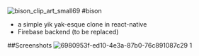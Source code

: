 
![bison_clip_art_small69](https://cloud.githubusercontent.com/assets/955730/14974940/63a959b4-10b0-11e6-8f04-f55e72df46e2.png)
#bison
* a simple yik yak-esque clone in react-native
* Firebase backend (to be replaced)


##Screenshots
![6980953f-ed10-4e3a-87b0-76c891087c29 1](https://cloud.githubusercontent.com/assets/955730/14974719/6fbe1dbe-10ad-11e6-8351-cb0ffc715735.png)
